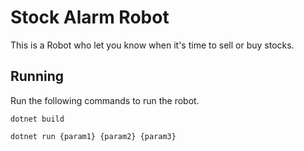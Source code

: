 # Stock Alarm Robot
This is a Robot who let you know when it's time to sell or buy stocks.

## Running
Run the following commands to run the robot. 

```shell
dotnet build
```
```shell
dotnet run {param1} {param2} {param3}
```
